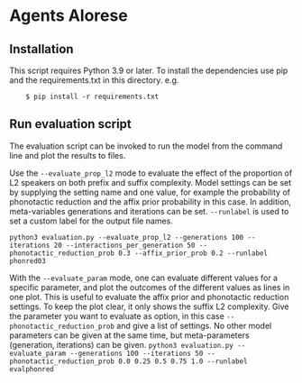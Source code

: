 # Agents Alorese


## Installation

This script requires Python 3.9 or later. To install the dependencies use pip and the requirements.txt in this directory. e.g.

```
    $ pip install -r requirements.txt
```


## Run evaluation script
The evaluation script can be invoked to run the model from the command line and plot the results to files.

Use the ``--evaluate_prop_l2`` mode to evaluate the effect of the proportion of L2 speakers on both prefix and suffix complexity. Model settings can be set by supplying the setting name and one value, for example the probability of phonotactic reduction and the affix prior probability in this case. In addition, meta-variables generations and iterations can be set. ``--runlabel`` is used to set a custom label for the output file names.

```python3 evaluation.py --evaluate_prop_l2 --generations 100 --iterations 20 --interactions_per_generation 50 --phonotactic_reduction_prob 0.3 --affix_prior_prob 0.2 --runlabel phonred03```

With the ``--evaluate_param`` mode, one can evaluate different values for a specific parameter, and plot the outcomes of the different values as lines in one plot. This is useful to evaluate the affix prior and phonotactic reduction settings. To keep the plot clear, it only shows the suffix L2 complexity. Give the parameter you want to evaluate as option, in this case ``--phonotactic_reduction_prob`` and give a list of settings. No other model parameters can be given at the same time, but meta-parameters (generation, iterations) can be given.
```python3 evaluation.py --evaluate_param --generations 100 --iterations 50 --phonotactic_reduction_prob 0.0 0.25 0.5 0.75 1.0 --runlabel evalphonred```